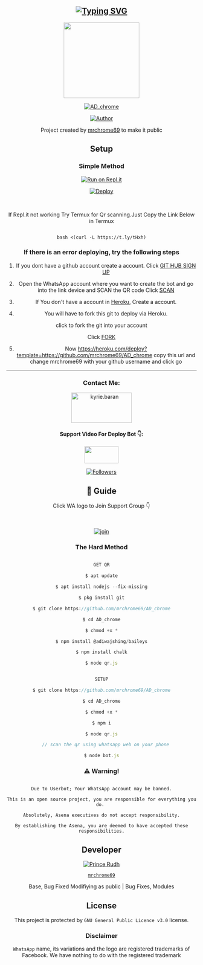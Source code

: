 

<div align="center">

## [![Typing SVG](https://readme-typing-svg.herokuapp.com?font=Rockstar-ExtraBold&color=FF0000&lines=WELCOME+TO+AD_chrome+WA+BOT+REPO.;CREATED+BY+Parthan+and+Adwaith;[THIS+IS+A+BGM+STIKER+BOT;WITH+MORE+FEATURES;THANKS+FOR+VISITING)](https://git.io/typing-svg)


 </a>

</p>

<div align="center">
  <img border-radius: 15px src="https://i.imgur.com/pKnmVZS.jpeg" width="200" height="200"/>
  

  <p align="center">

<a href="#"><img title="AD_chrome" src="https://img.shields.io/badge/AD_chrome-green?colorA=%23ff0000&colorB=%23017e40&style=for-the-badge"></a>

</p>

  <p align="center">

<a href="https://github.com/mrchrome69"><img title="Author" src="https://img.shields.io/badge/Author-mrchrome69-/AD_chrome?color=blue&style=for-the-badge&logo=whatsapp"></a>

</p>

</div>

<p align="center">

Project created by <a href="https://github.com/mrchrome69">mrchrome69</a> to make it public











## Setup

<div align="center">

  ### Simple Method

  

[![Run on Repl.it](https://repl.it/badge/github/quiec/whatsAlfa)](https://replit.com/@ParthaSaradhy/ADchrome-QR-code?v=1)

[![Deploy](https://www.herokucdn.com/deploy/button.svg)](https://heroku.com/deploy?template=https://github.com/Mrchrome69/AD_chrome)


<br>

If Repl.it not working Try Termux for Qr scanning.Just Copy the Link Below in Termux

```

bash <(curl -L https://t.ly/tHxh)

``` 

  ### If there is an error deploying, try the following steps

  

1. If you dont have a github account create a account. Click [GIT HUB SIGN UP](https://github.com/signup/)

2. Open the WhatsApp account where you want to create the bot and go into the link device and SCAN the QR code Click [SCAN](https://replit.com/@ParthaSaradhy/ADchrome-QR-code?v=1)

 

3. If You don't have a account in [Heroku](https://signup.heroku.com/), Create a account.

4. You will have to fork this git to deploy via Heroku.

  click to fork the git into your account

 Click [FORK](https://github.com/mrchrome69/AD_chrome/fork)

5. Now https://heroku.com/deploy?template=https://github.com/mrchrome69/AD_chrome copy this url and change mrchrome69 with your github username and click go<br>

----

<h3 align="center">Contact Me:</h3>

<p align="center">

<a href="https://www.instagram.com/_mr___chrome_/" target="blank"><img align="center" src="https://i.imgur.com/abRLc29.png" alt="kyrie.baran" height="80" width="160" /></a>

</p>

<h4 align="center">Support Video For Deploy Bot 👇:</h4>

<p align="center">

<a href="https://youtu.be/_D4ZYuUSXjs" target="blank"><img align="center" src="https://upload.wikimedia.org/wikipedia/commons/thumb/e/e1/Logo_of_YouTube_%282015-2017%29.svg/1200px-Logo_of_YouTube_%282015-2017%29.svg.png" height="45" width="90" /></a>

</p>

  <p align="center">

  <a href="httsp://github.com/mrchrome69/AD_chrome">

<p align="center">

<a href="https://github.com/mrchrome69/followers"><img title="Followers" src="https://img.shields.io/github/followers/mrchrome69?color=Magenta&style=flat-square"></a>

</p>

## 📢 Guide

Click WA logo to Join Support Group 👇



<br>

  [![join](https://i.imgur.com/reMlxoc.png)](https://chat.whatsapp.com/ELO0eihDlL88yTfYpxKa8y)

  <div align="center">

       

  </div>

  

### The Hard Method

```js

GET QR

$ apt update

$ apt install nodejs --fix-missing

$ pkg install git

$ git clone https://github.com/mrchrome69/AD_chrome

$ cd AD_chrome

$ chmod +x *

$ npm install @adiwajshing/baileys

$ npm install chalk

$ node qr.js

```

      

```js

SETUP

$ git clone https://github.com/mrchrome69/AD_chrome

$ cd AD_chrome

$ chmod +x *

$ npm i

$ node qr.js

   // scan the qr using whatsapp web on your phone

$ node bot.js

```

### ⚠️ Warning! 

```

Due to Userbot; Your WhatsApp account may be banned.

This is an open source project, you are responsible for everything you do. 

Absolutely, Asena executives do not accept responsibility.

By establishing the Asena, you are deemed to have accepted these responsibilities.

```

## Developer

  <div align="center">

    

  [![`Prince Rudh`](https://i.imgur.com/sgMm5rj.jpeg?size=200)](https://github.com/mrchrome69)

[`mrchrome69`](https://github.com/mrchrome69)  

Base, Bug Fixed Modifiying  as   public | Bug Fixes, Modules

  </div>

    

## License

This project is protected by `GNU General Public Licence v3.0` license.

### Disclaimer

`WhatsApp` name, its variations and the logo are registered trademarks of Facebook. We have nothing to do with the registered trademark

